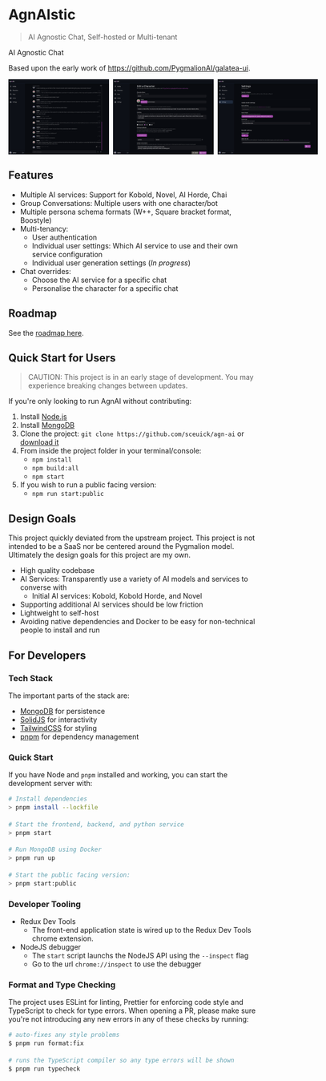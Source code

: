 # AgnAIstic

> AI Agnostic Chat, Self-hosted or Multi-tenant

AI Agnostic Chat

Based upon the early work of https://github.com/PygmalionAI/galatea-ui.

<div style="display: flex; flex-direction: row; gap: 0.5rem;" >
<img src="./screenshots/chat.png" height="150">
<img src="./screenshots/persona.png" height="150">
<img src="./screenshots/settings.png" height="150">
</div>

## Features

- Multiple AI services: Support for Kobold, Novel, AI Horde, Chai
- Group Conversations: Multiple users with one character/bot
- Multiple persona schema formats (W++, Square bracket format, Boostyle)
- Multi-tenancy:
  - User authentication
  - Individual user settings: Which AI service to use and their own service configuration
  - Individual user generation settings (_In progress_)
- Chat overrides:
  - Choose the AI service for a specific chat
  - Personalise the character for a specific chat

## Roadmap

See the [roadmap here](https://github.com/users/sceuick/projects/1).

## Quick Start for Users

> CAUTION: This project is in an early stage of development. You may experience breaking changes between updates.

If you're only looking to run AgnAI without contributing:

1. Install [Node.js](https://nodejs.org/en/download/)
2. Install [MongoDB](https://www.mongodb.com/docs/manual/installation/)
3. Clone the project: `git clone https://github.com/sceuick/agn-ai` or [download it](https://github.com/sceuick/agn-ai/archive/refs/heads/dev.zip)
4. From inside the project folder in your terminal/console:
   - `npm install`
   - `npm build:all`
   - `npm start`
5. If you wish to run a public facing version:
   - `npm run start:public`

## Design Goals

This project quickly deviated from the upstream project. This project is not intended to be a SaaS nor be centered around the Pygmalion model.  
Ultimately the design goals for this project are my own.

- High quality codebase
- AI Services: Transparently use a variety of AI models and services to converse with
  - Initial AI services: Kobold, Kobold Horde, and Novel
- Supporting additional AI services should be low friction
- Lightweight to self-host
- Avoiding native dependencies and Docker to be easy for non-technical people to install and run

## For Developers

### Tech Stack

The important parts of the stack are:

- [MongoDB](https://www.mongodb.com/docs/manual/installation/) for persistence
- [SolidJS](https://www.solidjs.com/) for interactivity
- [TailwindCSS](https://tailwindcss.com/) for styling
- [pnpm](https://pnpm.io/) for dependency management

### Quick Start

If you have Node and `pnpm` installed and working, you can start the development server with:

```bash
# Install dependencies
> pnpm install --lockfile

# Start the frontend, backend, and python service
> pnpm start

# Run MongoDB using Docker
> pnpm run up

# Start the public facing version:
> pnpm start:public
```

### Developer Tooling

- Redux Dev Tools
  - The front-end application state is wired up to the Redux Dev Tools chrome extension.
- NodeJS debugger
  - The `start` script launchs the NodeJS API using the `--inspect` flag
  - Go to the url `chrome://inspect` to use the debugger

### Format and Type Checking

The project uses ESLint for linting, Prettier for enforcing code style and TypeScript to check for type errors. When opening a PR, please make sure you're not introducing any new errors in any of these checks by running:

```bash
# auto-fixes any style problems
$ pnpm run format:fix

# runs the TypeScript compiler so any type errors will be shown
$ pnpm run typecheck
```
